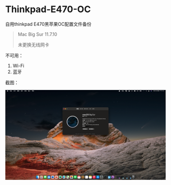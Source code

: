 # Thinkpad-E470-OC

自用thinkpad E470黑苹果OC配置文件备份

> Mac Big Sur 11.7.10
>
> 未更换无线网卡

不可用：
1. Wi-Fi
2. 蓝牙

截图：

![](./%E6%88%AA%E5%B1%8F2022-10-22%20.png)
